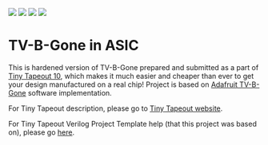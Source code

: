 ![](../../workflows/gds/badge.svg) ![](../../workflows/docs/badge.svg) ![](../../workflows/test/badge.svg) ![](../../workflows/fpga/badge.svg)

# TV-B-Gone in ASIC

This is hardened version of TV-B-Gone prepared and submitted as a part of [Tiny Tapeout 10](https://tinytapeout.com/runs/tt10/), which makes it much easier and cheaper than ever to get your design manufactured on a real chip!
Project is based on [Adafruit TV-B-Gone](https://github.com/adafruit/TV-B-Gone-kit) software implementation.

For Tiny Tapeout description, please go to [Tiny Tapeout website](https://tinytapeout.com/).

For Tiny Tapeout Verilog Project Template help (that this project was based on), please go [here](https://github.com/TinyTapeout/tt10-verilog-template).

